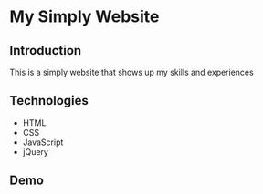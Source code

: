 # My Simply Website

## Introduction
This is a simply website that shows up my skills and experiences

## Technologies
- HTML
- CSS
- JavaScript
- jQuery

## Demo
